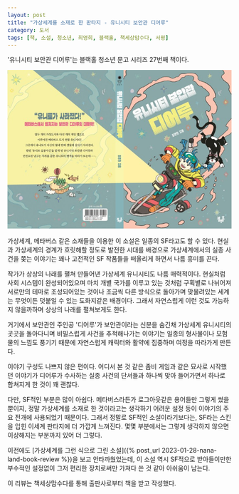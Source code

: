 ```yaml
---
layout: post
title: "가상세계를 소재로 한 판타지 - 유니시티 보안관 디어루"
category: 도서
tags: [책, 소설, 청소년, 최영희, 블랙홀, 책세상맘수다, 서평]
---
```


'유니시티 보안관 디어루'는
블랙홀 청소년 문고 시리즈 27번째 책이다.

![표지](/images/book/unicity-sheriff-dear-roo-book-h480.jpg)

가상세계, 메타버스 같은 소재들을 이용한 이 소설은 일종의 SF라고도 할 수 있다.
현실과 가상세계의 경계가 흐릿해할 정도로 발전한 시대를 배경으로
가상세계에서의 실종 사건을 쫒는 이야기는
꽤나 고전적인 SF 작품들을 떠올리게 하면서
나름 흥미를 끈다.

작가가 상상의 나래를 펼쳐 만들어낸 가상세계 유니시티도 나름 매력적이다.
현실처럼 사회 시스템이 완성되어있으며
마치 개별 국가를 이루고 있는 것처럼 구획별로 나뉘어져
서로만의 테마로 조성되어있는 것이나
조금씩 다른 방식으로 돌아가며 맞물려있는 세계는
무엇이든 덧붙일 수 있는 도화지같은 배경이다.
그래서 자연스럽게 이런 것도 가능하지 않을까하며
상상의 나래를 펼쳐보게도 한다.

거기에서 보안관인 주인공 '디어루'가
보안관이라는 신분을 숨긴채
가상세계 유니시티의 곳곳을 돌아다니며
비밀스럽게 사건을 추적해나가는 이야기는
일종의 형사물이나 모험물의 느낌도 풍기기 때문에
자연스럽게 캐릭터와 활약에 집중하며 여정을 따라가게 만든다.

이야기 구성도 나쁘지 않은 편이다.
어디서 본 것 같은 좀비 게임과 같은 묘사로 시작했던 이야기가
디어루가 수사하는 실종 사건의 단서들과 하나씩 맞아 들어가면서
하나로 합쳐지게 한 것이 꽤 괜찮다.

다만, SF적인 부분은 많이 아쉽다.
메타버스라든가 로그아웃같은 용어들만 그렇게 썼을 뿐이지,
정말 가상세계를 소재로 한 것이라고는 생각하기 어려운 설정 등이
이야기의 주요 전개에 사용되었기 때문이다.
그래서 정말로 SF적인 소설이라기보다는,
SF라는 스킨을 입힌 이세계 판타지에 더 가깝게 느껴진다.
몇몇 부분에서는 그렇게 생각하지 않으면 이상해지는 부분까지 있어 더 그렇다.

이전에도 [가상세계를 그런 식으로 그린 소설]({% post_url 2023-01-28-nana-land-book-review %})을 보고 안타까웠었는데,
이 소설 역시 SF적으로 받아들이만한 부수적인 설정없이
그저 편리한 장치로써만 가져다 쓴 것 같아 아쉬움이 남는다.



<div class="im im-info">
이 리뷰는 책세상맘수다를 통해 출판사로부터 책을 받고 작성했다.
</div>
